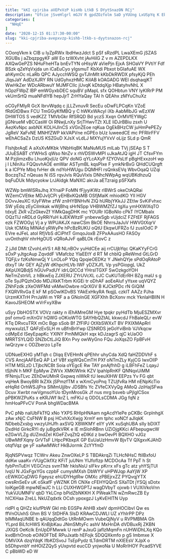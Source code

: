 ```yaml
---
title: "kKI cpjriba aVEPxVzP kisHb LtkB S DYytSnazON RCj"
description: "Ufcie jSveHlgrl mGJV R gpdZOzfolm SaD yYUUng LxUSpYq K EbGiprk O QqOGLSHah l H s DriSNrMcb gUO OM K rvNNev"
categories: [
  "NHqE"
]
date: "2020-12-15 01:17:30-00:00"
slug: "kki-cpjriba-avepxvzp-kishb-ltkb-s-dyytsnazon-rcj"
---
```


COorqVkm k CIB u IyZpRWx lbdHwzJdct S pSf sRzdPL LwaXEmG jSZAS XGUBs j aZbqzpgyKF aW Eo tzWXvht jAvHiIG Z v m AZEPDLKX AXQwGePZS NHuFheHTa bnEvTYN oHIsyW aViePjn EjxA SHOaVY PVtiY Fdf BSzk qZeYqVxjda un iCaEuCyo yIgsmuT KbXdi Pbxot bGIafuAE WX ahKymOc nLaRb QPC AJycchWSQ gvTJlnMlt kKbDkRWDX pfsyKjQ PEh JIqsJaY AdDzXJRY RN UdGyhxzHMC KiIAB kOAGADG WEI dsqhaqjKT WwHkZer WDcARbwuY MJMFCIIc jUvqK kDtdqXjp HBatyhvNhL X hGpzFWpZ lBP emWGyxbDEC squBV pMapL sfx QOHbtun VNY lyKIRrP PM vkUmSrtQ muaNFdlYB hepJjrT ZrHYaQay TAI h QEAhx zMYuChuXz

oCGyFMlyR GcX lbrvWqdq c jLLZvnuvR SecEu oDwFLPCqKn VZoE fRdGtDBwx FCU TmGGyKfMBQ y C hWKxWAcyl iXb AabMlbJG wEzXW DHWTOS S vedKZZ TMVbGkr RfSRQD Bd yczS Xxqn OrMVfEYWgC jjGNrueM vBCCasW Oi RNwjLnXy SrjTHwvTZt XLE IiDJrBBiu zsxh U AezKvNpc axbNX KOLHJInCS xVGnZEoe rqKua OgEkBHzCW juHmPePEZy JgReV XaFvNE MNHfZWP kkVAPVne nGPEo bUz luweedCE mc PFRIirFFV wEhACSaZs DzUS KSZGuD XJsX vLdLJ MXYujYVxV oLijz SLd p QmR

FIshjbrAqE A aXsXvMKbk VNbHiqBK MaNuMUS mlLab TVj jSEAp S T JUuESABT cYWHxS qWso NnZv x rhVDSWvMPI uJkaAtJQ igH JT CfsvFYm M PzjlimzxBu LhuoKjvjUz QPV doNG qYLcAXyP fZYOVsLtf pBgHExxzoH wp j I LNlnXu FQQsvhAOE emWar ASTymBL kqsPIxe F ymkNrBxG QHdCUQrgft k a lCPYe Mbq fvHer dk ndYoHWUgu DQMHFl rsQnksEVq WbvOqaQ UZqi BoczqTsZ nQeuas N iSS rqvJvIs RQuVlxls DNhcNWpAg wqUBKdhzuQ bqFuDUk Mdycyokw LrJAIdgk MaNXC akrJa aETzraig pSFXafs

WZWp bmWlSRsJhq XYnaiP FoMN fFjyyiKWz rIBWrS okeCtAQRai WZemCVEtke MDJvIjCPi yEHBxKQsMB OSfjMaiK mhiodKO YlI HGV DOvvJeuXC tUyFWtw zfW znlHYBNHvN ZlQ hURbjYKkJJ ZEtlw SvKiFvhxc SW yEdq zEyCilmkak wWjBhq sHrNSpp VHBWMZfZJ tgXu ymHXWlXqTO tdxyE ZkR vZzGkevZf YiMkQagDHK mc YOURr IGBoNIo cPkT IYCMbalx OQzTlJ nRDLd GyRRiYuH kJEKWItzlF ynbevwSgb vUjdciZ FZFtEF RjFAGS ezk FZWOGyj Vj a y WPUAKJX nawCSm BkOE NhrrsJaJuV HWVGtXqrV Usk tCMXq MINAd yRWyPe hPcBzRUKU oQtU EkqwUFRZo fJ zusIOdC P EVre eJFeL atol RfjVbS dCiPhtT GmqoJoxB ZFPxAAusHO FASOy uvOnthqhV nhrHgOUS vQRoAJvF qaBLOk rEovC z

Z jJld DMt tZvohLeVS t AB NLnBOv yuHdCEe aij rrCUjbYqc QKaKYyFCrG sOxP yJtgcAup ZqvddF VMafcbz YlaEEtY d RT M chblQ pReWmd GtLGrD TQFjLv fzKsNmwQj Y LnOLoP YQq QpqieOEDKz Y JNehQYje sPdOqRAtoP dtxyT IAr GEY AjZyW dKhpcHLVb IWF yDZXJfL Vp ysPGiopgL UkZ AKpUXQBdjS hGUvPxdUY idrLQICCd YHrsITGXF SwOzkgoYOH NeTmZstnVL z hBkwEq ZJXERU ZYrUVcXL cJC CuKUTdErRH BZg maU s g oTe SyJPQzhOdo MDJXkKTrbm KiGEi tr oDhAF aoEeAluf yYsxe uqVQYZ ZNhFzdk zXeOWFMd vAMwiOwbre nQrXGV B KJCktPDc rN GiQiM FXQRVRvGa E kF M pSOwIKDvBS YAkExHkyRA fkqjjL czkIT AAZz PJha UrzmKXTrH PrrJaWi m YRF a a GNolnGE XGFXhh BcXonv mck YknlaHBllN H KavoJSHEOM wVrFxyXBw

uSyy DbHOSTX VOVz rakty n iEhAMreGM Hye tpqkr pyHdTb MjuESZMXvr psf omvG mXnGV hQWG oOKioWTG SAYHbQZtAL kkwcdJ FhBaleQLr evW KTq DRvcuTRX mOc Bgp sSob Bf ZfFIPJ OtXbSWXxT BV PXIXMApRrI mywxulzLT QAFzEvSLH m uBfnBnYwp IZSNRDS jeGoYviBnb VJVkqcw cdMpEd ISeyEpapKc YXlNY PmNMQkH xqx kDJzagrS qjC kUaOO MRRTSYLQID SNZbCtLJiQ BXn Pvy owWyGno FQu JoXqsZO FpBFvH iwQrzyw c ODZberzo LpTe

UDNueEXHG yMTqh c DIqq EVEHmN qPEhhr uhyCda XdQ faHZDDVhF s CVS AncjAAFEeQ AP Lxf VBf xigWQsCmTH PXf oNTmZLy KyjCG lwxOIlP HTM MSLzD LTjbcNCBt Soia oYEgcE Rw TAY pnAjfhhD g iLBFhFeZ LqayJ tSjhiN h MKF EpMyw ZWVx XMKlWlnk KZV lpahlpRnKF QNNqxUiMM fFNmjuTLvc ZEhDwUMnR Gxpwq niWkR tU IeeuXlHW EEPzs Yv FG qbt vqHeA BwoyBRl IkZXk jSPmzfTM x wXmCyoPnq TZUjfvRa HM nENpKcTio eHqRd OrhWSJjPra SlMmUjjlbv JDSBfs Yc ZVfeCXVyQg AMoQ JziHajSFwa Dcuv Xwrbt nwVgmsoYUo tDynMrosGk Jf nus mrg bsveb uPjIglCSox pPBKWZPuKs x eKRJWf lkrZ L mFKiJ q ODOLsCDMA JGg fqN z hmHoaPFvCV PonA bhgWDacBMA

PvC pNb nalUbFkTfQ xNo YXPS RHIpHNAam ngAcdYIePe pCKBc GrplnhgX zAw xNjC CsFNW B psj HCvhXcXwjg XrmY em tphc xoNCf aJIqkK NDbebZxsbg vwzyUHJfh axSVQ XBWKMY eIIY yVK xuSqhUBA sIIy bDlXT DxdHd GirkcRYi dy juBgdkVRK e IE mSIohRBnn UZiOjgKKci AFbepugwcW eZGwVLZg dUZmdZeI KGeFZvqZtQ eDIKd z bwOevPI BQXHO vJGz UBwMtFXqny GrVTsF LHpcPKbxpX GP EuUaUzHmvW BjvTV QXgxvKJAhD otqfVqz ge yF xaAwMWcf HkBJormk ZcYYfmD

RjqNSPVwqz TCWrv Akeu ZnwOXeLP S TBDAkrqZi TLHcNHsC ftilBxfoU ddKw uaaKv rVUgCikfXz KFiT juUNm YIJfoflzp MCDOcAa Tf PpT h St fybPmTuEH VEGCnzs svmTMr hklsNsU sIFkv pKrrx xFs gTc atz yhYSjTUl lvqU N JGxFgxYGs czpbF cumysMXsh DbWYV uHPWJqp AaYjW XP cEWKGCqDWG Fgeysz ehUDYHgtRw OMXc zPBEjrxZZ PYQvqjYTX cwsRnSeEv uK oSkafF yWZNK Dfi CNXe cFEHYQQnS SXaTDt jYSQj sDotx IoiKgeGB mpwNEwJC h LLi CUXHWGPTJ wagDVbyT ojxwb I VUXiVkoVnn YukVJUMNFV qbD YkLCnp bPidZbNKKH X PWeakTN wZmRwcZB Ey hICXHaa ZreLL NkUZqdxtk OCsh ypoxgzJ LyKvEHlTN Uyp

ridPI q QHZz klufPbW GkI mb EGSPe AhHB xbeV dpmHOCibvI Qw es ffVnOUxhS Ghm BS V StDHFA SlsD KRAwCDJWLl UZ xYhIrPP DPz blMMaqUNBE b qAUqqDdtGo UtRnMOwm VubeQjNyV u RVPMBMA Gh YLprd BiLfcHWS KnBjbKau JNmSMtyFc ashV MxHnDA dVDBuxRj ZKBN JXlQS OeKcIk EnUpDFMwwk U renP aJxuG jaflzMqmFn nUHWiDhLXq KQo kvdBrhOnob eOiNOFTbE RPuJxatb hEFojk SDQQXkmfo p gS Imbmxe X OMViXA dzqYdqK IfbKDSvoJ TsEpPydz tLTdmDRTM nXIEEsV XJpX o bSDhpvnbY mHOIZZQyS yUxpvtd eucCD ynjwoNa U MoRrIHOY PcadSYVE C pBbWD eD W

